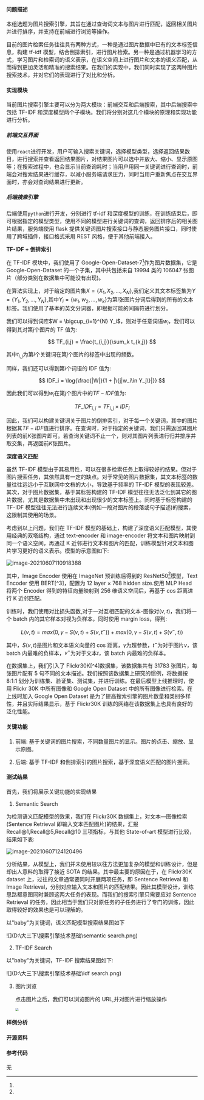 #### 问题描述

本组选题为图片搜索引擎，其旨在通过查询词文本与图片进行匹配，返回相关图片并进行排序，并支持在前端进行浏览等操作。

目前的图片检索任务往往具有两种方式，一种是通过图片数据中已有的文本标签信息，构建 tf-idf 模型，结合倒排索引，进行图片检索。另一种是通过机器学习的方式，学习图片和检索词的语义表示，在语义空间上进行图片和文本的语义匹配，从而得到更加灵活和精准的搜索结果。在我们的实现中，我们同时实现了这两种图片搜索技术，并对它们的表现进行了对比和分析。

#### 实现模块

当前图片搜索引擎主要可以分为两大模块：前端交互和后端搜索，其中后端搜索中包括 TF-IDF 和深度模型两个子模块。我们将分别对这几个模块的原理和实现功能进行分析。

##### 前端交互界面

使用`react`进行开发，用户可输入搜索关键词，选择模型类型，选择返回结果数目，进行搜索并查看返回结果图片，对结果图片可以选中并放大、缩小、显示原图等；在搜索过程中，也会显示当前查询耗时；当用户用同一关键词进行查询时，前端会对搜索结果进行缓存，以减小服务端请求压力，同时当用户重新焦点在交互界面时，亦会对查询结果进行更新。

##### 后端搜索引擎

后端使用`python`进行开发，分别进行 tf-idf 和深度模型的训练，在训练结束后，即可根据指定的模型类型，使用不同的模型进行关键词的查询，返回排序后的相关图片结果，服务端使用 flask 提供关键词图片搜索接口与静态服务图片接口，同时使用了跨域插件，接口格式采用 REST 风格，便于其他前端接入。

**TF-IDF + 倒排索引**

在 TF-IDF 模块中，我们使用了 Google-Open-Dataset-7[^1]作为图片数据集，它是 Google-Open-Dataset 的一个子集，其中共包括来自 19994 类的 106047 张图片（部分类别在数据集中可能没有出现)。

在算法实现上，对于给定的图片集${X=\{X_1,X_2,...,X_N\}}$,我们定义其文本标签集为$Y=\{Y_1,Y_2,...,Y_N\}$,其中$Y_i = \{w_1,w_2,...,w_k\}$为第$i$张图片分词后得到的所有的文本标签。我们使用了基本的英文分词器，即根据可能的间隔符进行划分。

我们可以得到词库$W = \bigcup_{i=1}^{N} Y_i$，则对于任意词语$w_i$，我们可以得到其对第$j$个图片的 TF 值为:

$$
TF_{i,j} = \frac{t_{i,j}}{\sum_k t_{k,j}}
$$

其中$t_{i,j}$为第$i$个关键词在第$j$个图片的标签中出现的频数。

同样，我们还可以得到第$i$个词语的 IDF 值为:

$$
IDF_i = \log{\frac{|W|}{1 + |\{j|w_i\in Y_j\}|}}
$$

因此我们可以得到$w_i$在第$j$个图片中的$TF-IDF$值为:

$$
TF\_IDF_{i,j} = TF_{i,j} \times IDF_i
$$

因此，我们可以构建关键词关于图片的倒排索引，对于每一个关键词，其中的图片根据其$TF-IDF$值进行排序。在查询时，对于指定的关键词，我们只需返回其图片列表的前$K$张图片即可。若查询关键词不止一个，则对其图片列表进行归并排序并取交集，再返回前$K$张图片。

**深度语义匹配**

虽然 TF-IDF 模型由于其易用性，可以在很多检索任务上取得较好的结果。但对于图片搜索任务，其依然具有一定的缺点。对于常见的图片数据集，其文本标签的数量往往远远小于互联网中文档的大小，导致基于频率的 TF-IDF 模型的表现较差。其次，对于图片数据集，基于其标签构建的 TF-IDF 模型往往无法泛化到其它的图片数据，尤其是数据集中未出现和出现很少的文本标签上。同时基于标签构建的 TF-IDF 模型往往无法进行连续文本(例如一段对图片的段落或句子描述)的搜索，这限制其使用的场景。

考虑到以上问题，我们在 TF-IDF 模型的基础上，构建了深度语义匹配模型，其使用经典的双塔结构，通过 text-encoder 和 image-encoder 将文本和图片映射到同一个语义空间，再通过 K 近邻进行文本和图片的匹配，训练模型针对文本和图片学习更好的语义表示。模型的示意图如下:

![image-20210607110918388](C:\Users\keep\AppData\Roaming\Typora\typora-user-images\image-20210607110918388.png)

其中，Image Encoder 使用在 ImageNet 预训练后得到的 ResNet50[^2]模型，Text Encoder 使用 BERT[^3]，配置为 12 layer $\times$ 768 hidden size.使用 MLP Head 将两个 Encoder 得到的特征向量映射到 256 维语义空间后，再基于 cos 距离进行 K 近邻匹配。

训练时，我们使用对比损失函数,对于一对互相匹配的文本-图像对$(v,t)$，我们将一个 batch 内的其它样本对视为负样本，同时使用 margin loss，得到:

$$
L(v,t) = max(0,\gamma - S(v,t) + S(v,t^-)) + max(0,\gamma - S(v,t) +S(v^-,t))
$$

其中，$S(v,t)$是图片和文本语义向量的 cos 距离，$\gamma$为超参数，$t^-$为对于图片$v$，该 batch 内最难的负样本，$v^-$为对于文本$t$，该 batch 内最难的负样本。

在数据集上，我们引入了 Flickr30K[^4]数据集，该数据集共有 31783 张图片，每张图片配有 5 句不同的文本描述。我们按照该数据集上研究的惯例，将数据按 8:1:1 划分为训练集、验证集、测试集，并进行训练。在最后模型上线推理时，使用 Flickr 30K 中所有图像和 Google Open Dataset 中的所有图像进行检索。在上线时加入 Google Open Dataset 是为了提高搜索引擎的图片数量和类别多样性，并且实际结果显示，基于 Flickr30K 训练的网络在该数据集上也具有良好的泛化性能。

#### 关键功能

1.  前端: 基于关键词的图片搜索，不同数量图片的显示。图片的点击、缩放、显示原图。

2.  后端: 基于 TF-IDF 和倒排索引的图片搜索，基于深度语义匹配的图片搜索。

#### 测试结果

首先，我们将展示关键功能的实现结果

1.  Semantic Search

为检测语义匹配模型的效果，我们在 Flickr30K 数据集上，对文本—图像检索(Sentence Retrieval 即输入文本匹配图片)的结果，汇报 Recall@1,Recall@5,Recall@10 三项指标，与其他 State-of-art 模型进行比较，结果如下表:

![image-20210607124120496](C:\Users\keep\AppData\Roaming\Typora\typora-user-images\image-20210607124120496.png)

分析结果，从模型上，我们并未使用较以往方法更加复杂的模型和训练设计，但是却出人意料的取得了接近 SOTA 的结果。其中最主要的原因在于，在 Flickr30K dataset 上，过往的文章通常要同时开展两项任务，即 Sentence Retrieval 和 Image Retrieval，分别对应输入文本和图片的匹配结果。因此其模型设计，训练思路都意图同时兼顾这两大任务的表现。而我们的搜索引擎只需要应对 Sentence Retrieval 的任务，因此相当于我们只对原任务的子任务进行了专门的训练，因此取得较好的效果也是可以理解的。

以"baby"为关键词，语义匹配模型搜索结果图如下

![](D:\大三下\搜索引擎技术基础\semantic search.png)

2.  TF-IDF Search

以"baby"为关键词，TF-IDF 搜索结果图如下:

![](D:\大三下\搜索引擎技术基础\idf search.png)

3. 图片浏览

   点击图片之后，我们可以浏览图片的 URL,并对图片进行缩放操作

   <img src="D:\大三下\搜索引擎技术基础\image_info.png" style="zoom:50%;" />

#### 样例分析

#### 开源资料

#### 参考代码

无

[^1]: [^ 2]:
